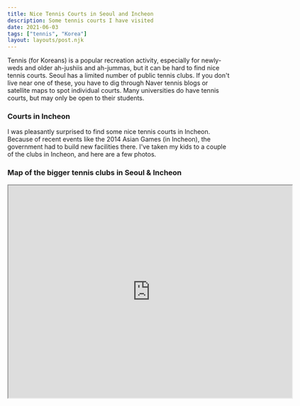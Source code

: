 ```yaml
---
title: Nice Tennis Courts in Seoul and Incheon
description: Some tennis courts I have visited
date: 2021-06-03
tags: ["tennis", "Korea"]
layout: layouts/post.njk
---
```


Tennis (for Koreans) is a popular recreation activity, especially for newly-weds and older ah-jushiis and ah-jummas, but it can be hard to find nice tennis courts. Seoul has a limited number of public tennis clubs. If you don't live near one of these, you have to dig through Naver tennis blogs or satellite maps to spot individual courts. Many universities do have tennis courts, but may only be open to their students.

### Courts in Incheon

I was pleasantly surprised to find some nice tennis courts in Incheon. Because of recent events like the 2014 Asian Games (in Incheon), the government had to build new facilities there. I've taken my kids to a couple of the clubs in Incheon, and here are a few photos.

<!-- photos -->

### Map of the bigger tennis clubs in Seoul & Incheon

<div class='map-wrap'>
<iframe src="https://www.google.com/maps/d/embed?mid=1dNv89vt89sIdGhEJxbd8Yt4nz_-CQ184" width="640" height="480"></iframe>
</div>
